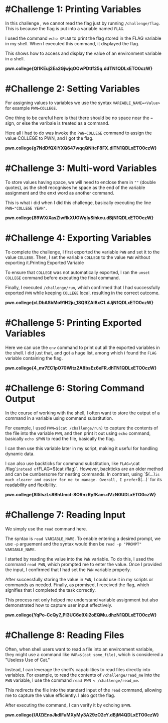 # #Challenge 1: Printing Variables

In this challenge , we cannot read the flag just by running `/challenge/flag`. This is because the flag is put into a variable named `FLAG`.

I used the command `echo $FLAG` to print the flag stored in the FLAG variable in my shell. When I executed this command, it displayed the flag.

This shows how to access and display the value of an environment variable in a shell.

**pwn.college{Ql1KEuj2Ea2GjwjqOOwPDtff25q.ddTN1QDLxETO0czW}**

# #Challenge 2: Setting Variables

For assigning values to variables we use the syntax `VARIABLE_NAME=<Value>` for example `PWN=COLLEGE`.

One thing to be careful here is that there should be no space near the `=` sign, or else the varibale is treated as a command.

Here all i had to do was invoke the `PWN=COLLEGE` command to assign the value COLLEGE to PWN, and I got the flag.

**pwn.college{g7NdDfQXiYXQ647wqqQNltcF8FX.dlTN1QDLxETO0czW}**

# #Challenge 3: Multi-word Variables

To store values having space, we will need to enclose them in `""` (double quotes), as the shell recognises he space as the end of the variable assignment and the enxt word as another command.

This is what i did when I did this challenge, basically executing the line `PWN="COLLEGE YEAH"`.

**pwn.college{89WXiXasZlwfIkXUGWqIySihkcu.dBjN1QDLxETO0czW}**

# #Challenge 4: Exporting Variables

To complete the challenge, I first exported the variable `PWN` and set it to the value `COLLEGE`. Then, I set the variable `COLLEGE` to the value `PWN` without exporting it.Printing Exported Variable

To ensure that `COLLEGE` was not automatically exported, I ran the `unset COLLEGE` command before executing the final command.

Finally, I executed `/challenge/run`, which confirmed that I had successfully exported `PWN` while keeping `COLLEGE` local, resulting in the correct outcome.

**pwn.college{cLDbASbMo91H2ju_18Q9ZAI8xC1.dJjN1QDLxETO0czW}**

# #Challenge 5: Printing Exported Variables

Here we can use the `env` command to print out all the exported variables in the shell. I did just that, and got a huge list, among which i found the `FLAG` variable containing the flag.

**pwn.college{4_mr7EC1pO70WItz2A8bsEz6eFR.dhTN1QDLxETO0czW}**

# #Challenge 6: Storing Command Output

In the course of working with the shell, I often want to store the output of a command in a variable using command substitution. 

For example, I used `PWN=$(cat /challenge/run)` to capture the contents of the file into the variable `PWN`, and then print it out using `echo` command, basically `echo $PWN` to read the file, basically the flag.

I can then use this variable later in my script, making it useful for handling dynamic data.

I can also use backticks for command substitution, like `FLAG=\`cat /flag\`` instead of `FLAG=$(cat /flag)`. However, backticks are an older method and can be cumbersome for nesting commands. In contrast, using `$(...)` is much clearer and easier for me to manage. Overall, I prefer `$(...)` for its readability and flexibility.

**pwn.college{8I5lszLs9BhUmct-8ORnzRyfKam.dVzN0UDLxETO0czW}**

# #Challenge 7: Reading Input

We simply use the `read` command here.

The syntax is `read VARIABLE_NAME`. To enable entering a desired prompt, we use `-p` arguement and the syntax would then be `read -p "PROMPT" VARIABLE_NAME`.

I started by reading the value into the `PWN` variable. To do this, I used the command `read PWN`, which prompted me to enter the value. Once I provided the input, I confirmed that I had set the `PWN` variable properly.

After successfully storing the value in `PWN`, I could use it in my scripts or commands as needed. Finally, as promised, I received the flag, which signifies that I completed the task correctly. 

This process not only helped me understand variable assignment but also demonstrated how to capture user input effectively.

**pwn.college{YqPo-CcQy7_PI3UC6e9Xi2oEQMu.dhzN1QDLxETO0czW}**

# #Challenge 8: Reading Files

Often, when shell users want to read a file into an environment variable, they might use a command like `VAR=$(cat some_file)`, which is considered a "Useless Use of Cat."

Instead, I can leverage the shell's capabilities to read files directly into variables. For example, to read the contents of `/challenge/read_me` into the `PWN` variable, I use the command `read PWN < /challenge/read_me`.

This redirects the file into the standard input of the `read` command, allowing me to capture the value efficiently. I also got the flag.

After executing the command, I can verify it by echoing `$PWN`.

**pwn.college{UUZiEnoJkdIFuMXyMy3A29zO2cY.dBjM4QDLxETO0czW}**
